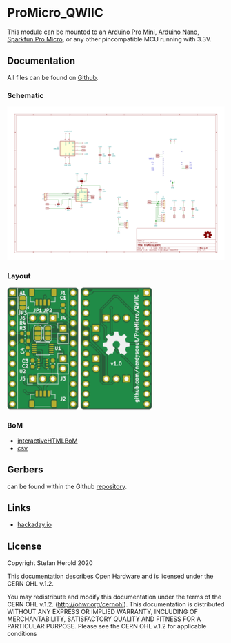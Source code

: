 # ProMicro_QWIIC
This module can be mounted to an [Arduino Pro Mini](https://www.sparkfun.com/products/11113), [Arduino Nano](https://store.arduino.cc/arduino-nano), [Sparkfun Pro Micro](https://www.sparkfun.com/products/12587), or any other pincompatible MCU running with 3.3V.


## Documentation
All files can be found on [Github](https://github.com/nerdyscout/ProMicro_QWIIC).


### Schematic
[![ProMicro_QWIIC_Schematic](docs/ProMicro_QWIIC-Schematic.svg)](docs/ProMicro_QWIIC-Schematic.pdf)


### Layout
<a href="docs/ProMicro_QWIIC-Board_top.pdf"><img src="docs/img/ProMicro_QWIIC-Board_top.svg" alt="ProMicro_QWIIC-Board_top" width="33%"/></a>
<a href="docs/ProMicro_QWIIC-Board_bottom.pdf"><img src="docs/img/ProMicro_QWIIC-Board_bottom.svg" alt="ProMicro_QWIIC-Board_bottom" width="33%"/></a>


### BoM
  * [interactiveHTMLBoM](https://nerdyscout.github.io/ProMicro_QWIIC/docs/BOM/ProMicro_QWIIC.html)
  * [csv](docs/gerbers/ProMicro_QWIIC.csv)


## Gerbers
can be found within the Github [repository](https://github.com/nerdyscout/ProMicro_QWIIC/tree/master/gerbers).


## Links
  * [hackaday.io](https://hackaday.io/project/171898-promicro)


## License
Copyright Stefan Herold 2020

This documentation describes Open Hardware and is licensed under the CERN OHL v.1.2.

You may redistribute and modify this documentation under the terms of the CERN OHL v.1.2. (http://ohwr.org/cernohl). This documentation is distributed WITHOUT ANY EXPRESS OR IMPLIED WARRANTY, INCLUDING OF MERCHANTABILITY, SATISFACTORY QUALITY AND FITNESS FOR A PARTICULAR PURPOSE. Please see the CERN OHL v.1.2 for applicable conditions

